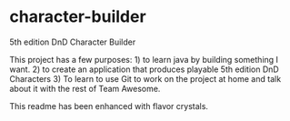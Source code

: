 # character-builder
5th edition DnD Character Builder

This project has a few purposes: 1) to learn java by building something I want. 2) to create an application that produces playable 5th edition DnD Characters 3) To learn to use Git to work on the project at home and talk about it with the rest of Team Awesome.

This readme has been enhanced with flavor crystals.
